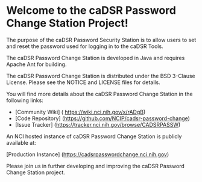 Welcome to the caDSR Password Change Station Project!
=====================================

The purpose of the caDSR Password Security Station is to allow users to set and reset the password used for logging in to the caDSR Tools.

The caDSR Password Change Station is developed in Java and requires Apache Ant for building.

The caDSR Password Change Station is distributed under the BSD 3-Clause License.
Please see the NOTICE and LICENSE files for details.

You will find more details about the caDSR Password Change Station in the following links:
 * [Community Wiki] ( 	https://wiki.nci.nih.gov/x/rADgB)
 * [Code Repository] (https://github.com/NCIP/cadsr-password-change)
 * [Issue Tracker] (https://tracker.nci.nih.gov/browse/CADSRPASSW)
 
 
An NCI hosted instance of caDSR Password Change Station is publicly available at:

[Production Instance] (https://cadsrpasswordchange.nci.nih.gov)

Please join us in further developing and improving the caDSR Password Change Station project.
